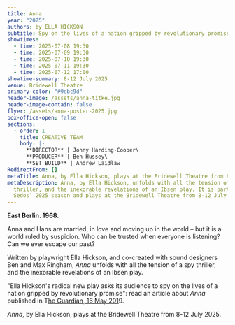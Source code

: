 ```yaml
---
title: Anna
year: "2025"
authors: by ELLA HICKSON
subtitle: Spy on the lives of a nation gripped by revolutionary promise
showtimes:
  - time: 2025-07-08 19:30
  - time: 2025-07-09 19:30
  - time: 2025-07-10 19:30
  - time: 2025-07-11 19:30
  - time: 2025-07-12 17:00
showtime-summary: 8-12 July 2025
venue: Bridewell Theatre
primary-color: "#9dbc9d"
header-image: /assets/anna-titke.jpg
header-image-contain: false
flyer: /assets/anna-poster-2025.jpg
box-office-open: false
sections:
  - order: 1
    title: CREATIVE TEAM
    body: |-
      **DIRECTOR** | Jonny Harding-Cooper\
      **PRODUCER** | Ben Hussey\
      **SET BUILD** | Andrew Laidlaw
RedirectFrom: []
metaTitle: Anna, by Ella Hickson, plays at the Bridewell Theatre from 8-12 July 2025
metaDescription: Anna, by Ella Hickson, unfolds with all the tension of a spy
  thriller, and the inexorable revelations of an Ibsen play. It is part of
  Sedos’ 2025 season and plays at the Bridewell Theatre from 8-12 July 2025
---
```

**East Berlin. 1968.**

Anna and Hans are married, in love and moving up in the world – but it is a world ruled by suspicion. Who can be trusted when everyone is listening? Can we ever escape our past?

Written by playwright Ella Hickson, and co-created with sound designers Ben and Max Ringham, *Anna* unfolds with all the tension of a spy thriller, and the inexorable revelations of an Ibsen play.

"Ella Hickson's radical new play asks its audience to spy on the lives of a nation gripped by revolutionary promise": read an article about *Anna* published in T[he Guardian, 16 May 201](https://www.theguardian.com/stage/2019/may/16/berlin-1968-national-theatre-anna-ella-hickson-communist-east-germany-headphones)9.

*Anna*, by Ella Hickson, plays at the Bridewell Theatre from 8-12 July 2025.
